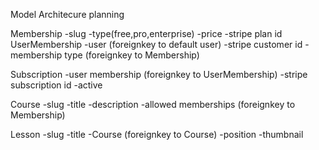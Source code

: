 Model Architecure planning

Membership
    -slug
    -type(free,pro,enterprise)
    -price
    -stripe plan id
UserMembership
    -user          (foreignkey to default user)
    -stripe customer id
    -membership type   (foreignkey to Membership)

Subscription
    -user membership            (foreignkey to UserMembership)
    -stripe subscription id 
    -active

Course
    -slug
    -title
    -description
    -allowed memberships        (foreignkey to Membership)

Lesson
    -slug
    -title
    -Course                      (foreignkey to Course)
    -position
    -thumbnail